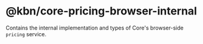 # @kbn/core-pricing-browser-internal

Contains the internal implementation and types of Core's browser-side `pricing` service.
